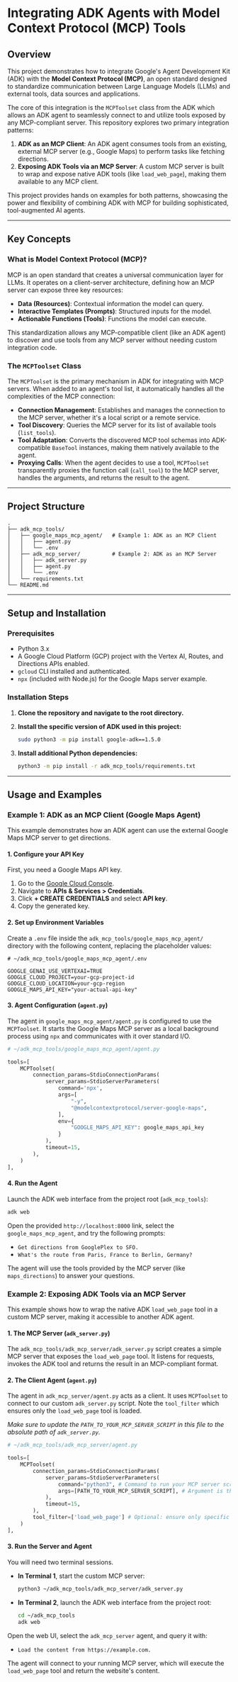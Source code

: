 # Integrating ADK Agents with Model Context Protocol (MCP) Tools

## Overview

This project demonstrates how to integrate Google's Agent Development Kit (ADK) with the **Model Context Protocol (MCP)**, an open standard designed to standardize communication between Large Language Models (LLMs) and external tools, data sources and applications.

The core of this integration is the `MCPToolset` class from the ADK which allows an ADK agent to seamlessly connect to and utilize tools exposed by any MCP-compliant server. This repository explores two primary integration patterns:

1.  **ADK as an MCP Client**: An ADK agent consumes tools from an existing, external MCP server (e.g., Google Maps) to perform tasks like fetching directions.
2.  **Exposing ADK Tools via an MCP Server**: A custom MCP server is built to wrap and expose native ADK tools (like `load_web_page`), making them available to any MCP client.

This project provides hands on examples for both patterns, showcasing the power and flexibility of combining ADK with MCP for building sophisticated, tool-augmented AI agents.

---

## Key Concepts

### What is Model Context Protocol (MCP)?

MCP is an open standard that creates a universal communication layer for LLMs. It operates on a client-server architecture, defining how an MCP server can expose three key resources:
*   **Data (Resources)**: Contextual information the model can query.
*   **Interactive Templates (Prompts)**: Structured inputs for the model.
*   **Actionable Functions (Tools)**: Functions the model can execute.

This standardization allows any MCP-compatible client (like an ADK agent) to discover and use tools from any MCP server without needing custom integration code.

### The `MCPToolset` Class

The `MCPToolset` is the primary mechanism in ADK for integrating with MCP servers. When added to an agent's tool list, it automatically handles all the complexities of the MCP connection:

*   **Connection Management**: Establishes and manages the connection to the MCP server, whether it's a local script or a remote service.
*   **Tool Discovery**: Queries the MCP server for its list of available tools (`list_tools`).
*   **Tool Adaptation**: Converts the discovered MCP tool schemas into ADK-compatible `BaseTool` instances, making them natively available to the agent.
*   **Proxying Calls**: When the agent decides to use a tool, `MCPToolset` transparently proxies the function call (`call_tool`) to the MCP server, handles the arguments, and returns the result to the agent.

---

## Project Structure

```
.
├── adk_mcp_tools/
│   ├── google_maps_mcp_agent/   # Example 1: ADK as an MCP Client
│   │   ├── agent.py
│   │   └── .env
│   ├── adk_mcp_server/          # Example 2: ADK as an MCP Server
│   │   ├── adk_server.py
│   │   ├── agent.py
│   │   └── .env
│   └── requirements.txt
└── README.md
```

---

## Setup and Installation

### Prerequisites
*   Python 3.x
*   A Google Cloud Platform (GCP) project with the Vertex AI, Routes, and Directions APIs enabled.
*   `gcloud` CLI installed and authenticated.
*   `npx` (included with Node.js) for the Google Maps server example.

### Installation Steps

1.  **Clone the repository  and navigate to the root directory.**

2.  **Install the specific version of ADK used in this project:**
    ```bash
    sudo python3 -m pip install google-adk==1.5.0
    ```

3.  **Install additional Python dependencies:**
    ```bash
    python3 -m pip install -r adk_mcp_tools/requirements.txt
    ```

---

## Usage and Examples

### Example 1: ADK as an MCP Client (Google Maps Agent)

This example demonstrates how an ADK agent can use the external Google Maps MCP server to get directions.

#### 1. Configure your API Key

First, you need a Google Maps API key.

1.  Go to the [Google Cloud Console](https://console.cloud.google.com/).
2.  Navigate to **APIs & Services > Credentials**.
3.  Click **+ CREATE CREDENTIALS** and select **API key**.
4.  Copy the generated key.

#### 2. Set up Environment Variables

Create a `.env` file inside the `adk_mcp_tools/google_maps_mcp_agent/` directory with the following content, replacing the placeholder values:

```env
# ~/adk_mcp_tools/google_maps_mcp_agent/.env

GOOGLE_GENAI_USE_VERTEXAI=TRUE
GOOGLE_CLOUD_PROJECT=your-gcp-project-id
GOOGLE_CLOUD_LOCATION=your-gcp-region
GOOGLE_MAPS_API_KEY="your-actual-api-key"
```

#### 3. Agent Configuration (`agent.py`)

The agent in `google_maps_mcp_agent/agent.py` is configured to use the `MCPToolset`. It starts the Google Maps MCP server as a local background process using `npx` and communicates with it over standard I/O.

```python
# ~/adk_mcp_tools/google_maps_mcp_agent/agent.py

tools=[
    MCPToolset(
        connection_params=StdioConnectionParams(
            server_params=StdioServerParameters(
                command='npx',
                args=[
                    "-y",
                    "@modelcontextprotocol/server-google-maps",
                ],
                env={
                    "GOOGLE_MAPS_API_KEY": google_maps_api_key
                }
            ),
            timeout=15,
        ),
    )
],
```

#### 4. Run the Agent

Launch the ADK web interface from the project root (`adk_mcp_tools`):

```bash
adk web
```

Open the provided `http://localhost:8000` link, select the `google_maps_mcp_agent`, and try the following prompts:
*   `Get directions from GooglePlex to SFO.`
*   `What's the route from Paris, France to Berlin, Germany?`

The agent will use the tools provided by the MCP server (like `maps_directions`) to answer your questions.

### Example 2: Exposing ADK Tools via an MCP Server

This example shows how to wrap the native ADK `load_web_page` tool in a custom MCP server, making it accessible to another ADK agent.

#### 1. The MCP Server (`adk_server.py`)

The `adk_mcp_tools/adk_mcp_server/adk_server.py` script creates a simple MCP server that exposes the `load_web_page` tool. It listens for requests, invokes the ADK tool and returns the result in an MCP-compliant format.

#### 2. The Client Agent (`agent.py`)

The agent in `adk_mcp_server/agent.py` acts as a client. It uses `MCPToolset` to connect to our custom `adk_server.py` script. Note the `tool_filter` which ensures only the `load_web_page` tool is loaded.

*Make sure to update the `PATH_TO_YOUR_MCP_SERVER_SCRIPT` in this file to the absolute path of `adk_server.py`.*

```python
# ~/adk_mcp_tools/adk_mcp_server/agent.py

tools=[
    MCPToolset(
        connection_params=StdioConnectionParams(
            server_params=StdioServerParameters(
                command="python3", # Command to run your MCP server script
                args=[PATH_TO_YOUR_MCP_SERVER_SCRIPT], # Argument is the path to the script
            ),
            timeout=15,
        ),
        tool_filter=['load_web_page'] # Optional: ensure only specific tools are loaded
    )
],
```

#### 3. Run the Server and Agent

You will need two terminal sessions.

*   **In Terminal 1**, start the custom MCP server:
    ```bash
    python3 ~/adk_mcp_tools/adk_mcp_server/adk_server.py
    ```

*   **In Terminal 2**, launch the ADK web interface from the project root:
    ```bash
    cd ~/adk_mcp_tools
    adk web
    ```

Open the web UI, select the `adk_mcp_server` agent, and query it with:
*   `Load the content from https://example.com.`

The agent will connect to your running MCP server, which will execute the `load_web_page` tool and return the website's content.

